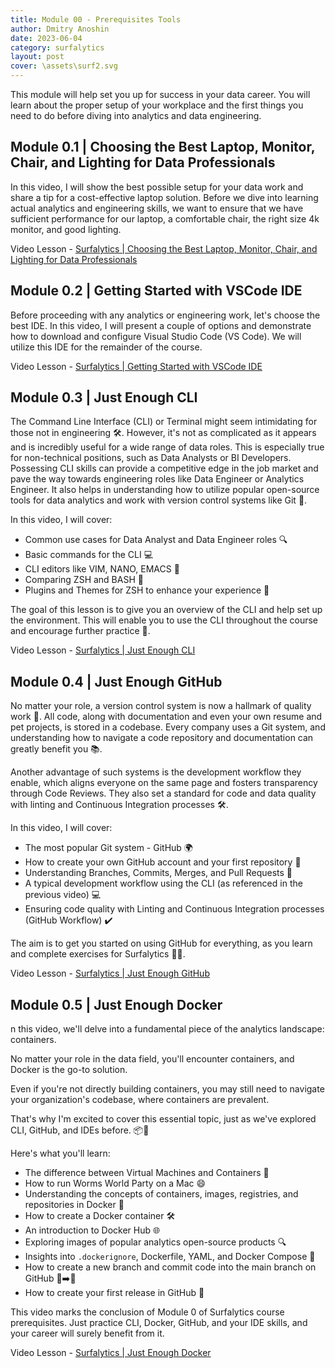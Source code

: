 ```yaml
---
title: Module 00 - Prerequisites Tools
author: Dmitry Anoshin 
date: 2023-06-04
category: surfalytics
layout: post
cover: \assets\surf2.svg
---
```


This module will help set you up for success in your data career. You will learn about the proper setup of your workplace and the first things you need to do before diving into analytics and data engineering.

Module 0.1 | Choosing the Best Laptop, Monitor, Chair, and Lighting for Data Professionals
-------------

In this video, I will show the best possible setup for your data work and share a tip for a cost-effective laptop solution. Before we dive into learning actual analytics and engineering skills, we want to ensure that we have sufficient performance for our laptop, a comfortable chair, the right size 4k monitor, and good lighting.

Video Lesson - [Surfalytics | Choosing the Best Laptop, Monitor, Chair, and Lighting for Data Professionals](https://youtu.be/LJIiCLu2gr8?si=ZVBedLM8Y2ESGuxj)

Module 0.2 | Getting Started with VSCode IDE
-------------

Before proceeding with any analytics or engineering work, let's choose the best IDE. In this video, I will present a couple of options and demonstrate how to download and configure Visual Studio Code (VS Code). We will utilize this IDE for the remainder of the course.


Video Lesson - [Surfalytics | Getting Started with VSCode IDE](https://youtu.be/bLmf98u0VuA?si=lkShXn4GA26-Sq6Q)

Module 0.3 | Just Enough CLI
-------------

The Command Line Interface (CLI) or Terminal might seem intimidating for those not in engineering 🛠️. However, it's not as complicated as it appears and is incredibly useful for a wide range of data roles. This is especially true for non-technical positions, such as Data Analysts or BI Developers. Possessing CLI skills can provide a competitive edge in the job market and pave the way towards engineering roles like Data Engineer or Analytics Engineer. It also helps in understanding how to utilize popular open-source tools for data analytics and work with version control systems like Git 🚀.

In this video, I will cover:
- Common use cases for Data Analyst and Data Engineer roles 🔍
- Basic commands for the CLI 💻
- CLI editors like VIM, NANO, EMACS 📝
- Comparing ZSH and BASH 🤔
- Plugins and Themes for ZSH to enhance your experience 🎨

The goal of this lesson is to give you an overview of the CLI and help set up the environment. This will enable you to use the CLI throughout the course and encourage further practice 🌟.

Video Lesson - [Surfalytics | Just Enough CLI](https://youtu.be/49H7ZCZUbnQ?si=vgBDnjk_zzPZyd_J)

Module 0.4 | Just Enough GitHub
-------------

No matter your role, a version control system is now a hallmark of quality work 🌟. All code, along with documentation and even your own resume and pet projects, is stored in a codebase. Every company uses a Git system, and understanding how to navigate a code repository and documentation can greatly benefit you 📚.

Another advantage of such systems is the development workflow they enable, which aligns everyone on the same page and fosters transparency through Code Reviews. They also set a standard for code and data quality with linting and Continuous Integration processes 🛠️.

In this video, I will cover:
- The most popular Git system - GitHub 🌍
- How to create your own GitHub account and your first repository 🏁
- Understanding Branches, Commits, Merges, and Pull Requests 🌲
- A typical development workflow using the CLI (as referenced in the previous video) 💻
- Ensuring code quality with Linting and Continuous Integration processes (GitHub Workflow) ✔️

The aim is to get you started on using GitHub for everything, as you learn and complete exercises for Surfalytics 🏄‍♂️.

Video Lesson - [Surfalytics | Just Enough GitHub](https://youtu.be/shco0WL69hU?si=WVypJbt_-We2-r-r)

Module 0.5 | Just Enough Docker
-------------

n this video, we'll delve into a fundamental piece of the analytics landscape: containers. 

No matter your role in the data field, you'll encounter containers, and Docker is the go-to solution. 

Even if you're not directly building containers, you may still need to navigate your organization's codebase, where containers are prevalent. 

That's why I'm excited to cover this essential topic, just as we've explored CLI, GitHub, and IDEs before. 📦🚀

Here's what you'll learn:
- The difference between Virtual Machines and Containers 🤔
- How to run Worms World Party on a Mac 😄
- Understanding the concepts of containers, images, registries, and repositories in Docker 🐳
- How to create a Docker container 🛠️
- An introduction to Docker Hub 🌐
- Exploring images of popular analytics open-source products 🔍
- Insights into `.dockerignore`, Dockerfile, YAML, and Docker Compose 📝
- How to create a new branch and commit code into the main branch on GitHub 🌿➡️🔖
- How to create your first release in GitHub 🎉

This video marks the conclusion of Module 0 of Surfalytics course prerequisites. Just practice CLI, Docker, GitHub, and your IDE skills, and your career will surely benefit from it. 

Video Lesson - [Surfalytics | Just Enough Docker]()
